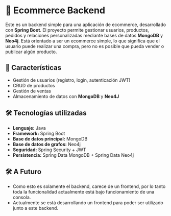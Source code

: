 # 🛒 Ecommerce Backend

Este es un backend simple para una aplicación de ecommerce, desarrollado con **Spring Boot**. El proyecto permite gestionar usuarios, productos, pedidos y relaciones personalizadas mediante bases de datos **MongoDB** y **Neo4j**.
Está orientado a ser un ecommerce simple, lo que significa que el usuario puede realizar una compra, pero no es posible que pueda vender o publicar algún producto.

## 🚀 Características

- Gestión de usuarios (registro, login, autenticación JWT)
- CRUD de productos
- Gestión de ventas
- Almacenamiento de datos con **MongoDB** y **Neo4J**

## 🛠️ Tecnologías utilizadas

- **Lenguaje:** Java
- **Framework:** Spring Boot
- **Base de datos principal:** MongoDB
- **Base de datos de grafos:** Neo4j
- **Seguridad:** Spring Security + JWT
- **Persistencia:** Spring Data MongoDB + Spring Data Neo4j


## 🛠️ A Futuro
- Como esto es solamente el backend, carece de un frontend, por lo tanto toda la funcionalidad actualmente está bajo funcionamiento de una consola.
- Actualmente se está desarrollando un frontend para poder ser utilizado junto a este backend.
